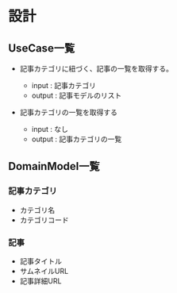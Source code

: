 # 設計

## UseCase一覧
- 記事カテゴリに紐づく、記事の一覧を取得する。
   - input : 記事カテゴリ 
   - output : 記事モデルのリスト

- 記事カテゴリの一覧を取得する
   - input : なし
   - output : 記事カテゴリの一覧

## DomainModel一覧

### 記事カテゴリ
- カテゴリ名
- カテゴリコード

### 記事
- 記事タイトル
- サムネイルURL
- 記事詳細URL
